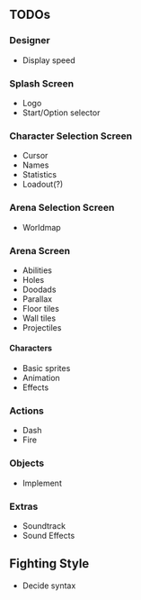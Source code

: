 ## TODOs

### Designer

- Display speed

### Splash Screen

- Logo
- Start/Option selector

### Character Selection Screen

- Cursor
- Names
- Statistics
- Loadout(?)

### Arena Selection Screen

- Worldmap

### Arena Screen

- Abilities
- Holes
- Doodads
- Parallax
- Floor tiles
- Wall tiles
- Projectiles

#### Characters

- Basic sprites
- Animation
- Effects

### Actions

- Dash
- Fire

### Objects

- Implement

### Extras

- Soundtrack
- Sound Effects

## Fighting Style

- Decide syntax